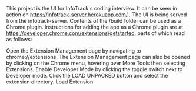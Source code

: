 This project is the UI for InfoTrack's coding interview. It can be seen in action on https://infotrack-server.herokuapp.com/ . 
The UI is being served from the infotrack-server. Contents of the /build folder can be used as a Chrome plugin. 
Instructions for adding the app as a Chrome plugin are at https://developer.chrome.com/extensions/getstarted, parts of which read as follows:


Open the Extension Management page by navigating to chrome://extensions.
The Extension Management page can also be opened by clicking on the Chrome menu, hovering over More Tools then selecting Extensions.
Enable Developer Mode by clicking the toggle switch next to Developer mode.
Click the LOAD UNPACKED button and select the extension directory.
Load Extension
